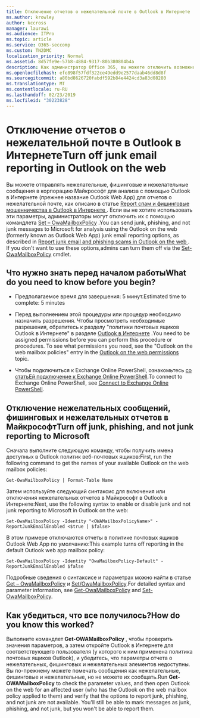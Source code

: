 ```yaml
---
title: Отключение отчетов о нежелательной почте в Outlook в Интернете
ms.author: krowley
author: kccross
manager: laurawi
ms.audience: ITPro
ms.topic: article
ms.service: O365-seccomp
ms.custom: TN2DMC
localization_priority: Normal
ms.assetid: 8d57fe9e-57b8-4884-9317-80b380804b4a
description: Как администратор Office 365, вы можете отключить возможность отправки отчетов о нежелательной почте для пользователей.
ms.openlocfilehash: efe898f57fdf322ce49edd9e2577daab46dd8d8f
ms.sourcegitcommit: a80bd8626720fabdf592b84e4424cd3a83d08280
ms.translationtype: MT
ms.contentlocale: ru-RU
ms.lasthandoff: 02/23/2019
ms.locfileid: "30223828"
---
```

# <a name="turn-off-junk-email-reporting-in-outlook-on-the-web"></a><span data-ttu-id="82c85-103">Отключение отчетов о нежелательной почте в Outlook в Интернете</span><span class="sxs-lookup"><span data-stu-id="82c85-103">Turn off junk email reporting in Outlook on the web</span></span>

<span data-ttu-id="82c85-p101">Вы можете отправлять нежелательные, фишинговые и нежелательные сообщения в корпорацию Майкрософт для анализа с помощью Outlook в Интернете (прежнее название Outlook Web App) для отчетов о нежелательной почте, как описано в статье [Report спам и фишинговые мошенничества в Outlook в Интернете ](report-junk-email-and-phishing-scams-in-outlook-on-the-web-eop.md). Если вы не хотите использовать эти параметры, администраторы могут отключить их с помощью командлета [Set – OwaMailboxPolicy](http://technet.microsoft.com/library/530166f7-ab42-4609-ba73-9b5a39b567be.aspx) .</span><span class="sxs-lookup"><span data-stu-id="82c85-p101">You can send junk, phishing, and not junk messages to Microsoft for analysis using the Outlook on the web (formerly known as Outlook Web App) junk email reporting options, as described in [Report junk email and phishing scams in Outlook on the web ](report-junk-email-and-phishing-scams-in-outlook-on-the-web-eop.md). If you don't want to use these options,admins can turn them off via the [Set-OwaMailboxPolicy](http://technet.microsoft.com/library/530166f7-ab42-4609-ba73-9b5a39b567be.aspx) cmdlet.</span></span> 
  
## <a name="what-do-you-need-to-know-before-you-begin"></a><span data-ttu-id="82c85-106">Что нужно знать перед началом работы</span><span class="sxs-lookup"><span data-stu-id="82c85-106">What do you need to know before you begin?</span></span>
<span data-ttu-id="82c85-107"><a name="sectionSection0"> </a></span><span class="sxs-lookup"><span data-stu-id="82c85-107"></span></span>

- <span data-ttu-id="82c85-108">Предполагаемое время для завершения: 5 минут.</span><span class="sxs-lookup"><span data-stu-id="82c85-108">Estimated time to complete: 5 minutes</span></span>
    
- <span data-ttu-id="82c85-p102">Перед выполнением этой процедуры или процедур необходимо назначить разрешения. Чтобы просмотреть необходимые разрешения, обратитесь к разделу "политики почтовых ящиков Outlook в Интернете" в разделе [Outlook в Интернете](http://technet.microsoft.com/library/57eca42a-5a7f-4c65-89f0-7a84f2dbea19.aspx#OutlookWebApp) .</span><span class="sxs-lookup"><span data-stu-id="82c85-p102">You need to be assigned permissions before you can perform this procedure or procedures. To see what permissions you need, see the "Outlook on the web mailbox policies" entry in the [Outlook on the web permissions](http://technet.microsoft.com/library/57eca42a-5a7f-4c65-89f0-7a84f2dbea19.aspx#OutlookWebApp) topic.</span></span> 

- <span data-ttu-id="82c85-111">Чтобы подключиться к Exchange Online PowerShell, ознакомьтесь [со статьЕй подключение к Exchange Online PowerShell](https://docs.microsoft.com/powershell/exchange/exchange-online/connect-to-exchange-online-powershell/connect-to-exchange-online-powershell).</span><span class="sxs-lookup"><span data-stu-id="82c85-111">To connect to Exchange Online PowerShell, see [Connect to Exchange Online PowerShell](https://docs.microsoft.com/powershell/exchange/exchange-online/connect-to-exchange-online-powershell/connect-to-exchange-online-powershell).</span></span>

## <a name="turn-off-junk-phishing-and-not-junk-reporting-to-microsoft"></a><span data-ttu-id="82c85-112">Отключение нежелательных сообщений, фишинговых и нежелательных отчетов в Майкрософт</span><span class="sxs-lookup"><span data-stu-id="82c85-112">Turn off junk, phishing, and not junk reporting to Microsoft</span></span>
<span data-ttu-id="82c85-113"><a name="sectionSection1"> </a></span><span class="sxs-lookup"><span data-stu-id="82c85-113"></span></span>

<span data-ttu-id="82c85-114">Сначала выполните следующую команду, чтобы получить имена доступных в Outlook политик веб-почтовых ящиков:</span><span class="sxs-lookup"><span data-stu-id="82c85-114">First, run the following command to get the names of your available Outlook on the web mailbox policies:</span></span>
  
```
Get-OwaMailboxPolicy | Format-Table Name
```

<span data-ttu-id="82c85-115">Затем используйте следующий синтаксис для включения или отключения нежелательных отчетов в Майкрософт в Outlook в Интернете:</span><span class="sxs-lookup"><span data-stu-id="82c85-115">Next, use the following syntax to enable or disable junk and not junk reporting to Microsoft in Outlook on the web:</span></span>
  
```
Set-OwaMailboxPolicy -Identity "<OWAMailboxPolicyName>" -ReportJunkEmailEnabled <$true | $false>
```

<span data-ttu-id="82c85-116">В этом примере отключаются отчеты в политике почтовых ящиков Outlook Web App по умолчанию:</span><span class="sxs-lookup"><span data-stu-id="82c85-116">This example turns off reporting in the default Outlook web app mailbox policy:</span></span>
  
```
Set-OwaMailboxPolicy -Identity "OwaMailboxPolicy-Default" -ReportJunkEmailEnabled $false
```

<span data-ttu-id="82c85-117">Подробные сведения о синтаксисе и параметрах можно найти в статье [Get – OwaMailboxPolicy](http://technet.microsoft.com/library/bdd580d3-8812-4b4a-93e8-c6401b0d2f0f.aspx) и [Set/OwaMailboxPolicy](http://technet.microsoft.com/library/530166f7-ab42-4609-ba73-9b5a39b567be.aspx).</span><span class="sxs-lookup"><span data-stu-id="82c85-117">For detailed syntax and parameter information, see [Get-OwaMailboxPolicy](http://technet.microsoft.com/library/bdd580d3-8812-4b4a-93e8-c6401b0d2f0f.aspx) and [Set-OwaMailboxPolicy](http://technet.microsoft.com/library/530166f7-ab42-4609-ba73-9b5a39b567be.aspx).</span></span>

## <a name="how-do-you-know-this-worked"></a><span data-ttu-id="82c85-118">Как убедиться, что все получилось?</span><span class="sxs-lookup"><span data-stu-id="82c85-118">How do you know this worked?</span></span>
<span data-ttu-id="82c85-119"><a name="sectionSection2"> </a></span><span class="sxs-lookup"><span data-stu-id="82c85-119"></span></span>

<span data-ttu-id="82c85-p103">Выполните командлет **Get-OWAMailboxPolicy** , чтобы проверить значения параметров, а затем откройте Outlook в Интернете для соответствующего пользователя (у которого к ним применена политика почтовых ящиков Outlook), и убедитесь, что параметры отчета о нежелательных, фишинговых и нежелательных элементов недоступны. Вы по-прежнему можете помечать сообщения как нежелательные, фишинговые и нежелательные, но не можете их сообщать.</span><span class="sxs-lookup"><span data-stu-id="82c85-p103">Run **Get-OWAMailboxPolicy** to check the parameter values, and then open Outlook on the web for an affected user (who has the Outlook on the web mailbox policy applied to them) and verify that the options to report junk, phishing, and not junk are not available. You'll still be able to mark messages as junk, phishing, and not junk, but you won't be able to report them.</span></span> 
